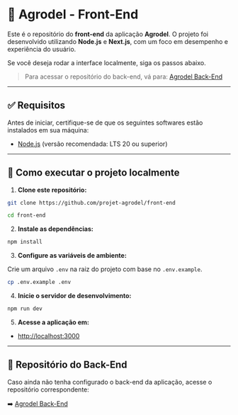 # 🌿 Agrodel - Front-End

Este é o repositório do **front-end** da aplicação **Agrodel**. O projeto foi desenvolvido utilizando **Node.js** e **Next.js**, com um foco em desempenho e experiência do usuário.

Se você deseja rodar a interface localmente, siga os passos abaixo.

> Para acessar o repositório do back-end, vá para: [Agrodel Back-End](https://github.com/projet-agrodel/back-end)

---

## ✅ Requisitos

Antes de iniciar, certifique-se de que os seguintes softwares estão instalados em sua máquina:

* [Node.js](https://nodejs.org/) (versão recomendada: LTS 20 ou superior)

---

## 🚀 Como executar o projeto localmente

1. **Clone este repositório:**

```bash
git clone https://github.com/projet-agrodel/front-end

cd front-end
```

2. **Instale as dependências:**

```bash
npm install
```

3. **Configure as variáveis de ambiente:**

Crie um arquivo `.env` na raiz do projeto com base no `.env.example`.

```bash
cp .env.example .env
```

4. **Inicie o servidor de desenvolvimento:**

```bash
npm run dev
```

5. **Acesse a aplicação em:**

- [http://localhost:3000](http://localhost:3000)

---

## 🔗 Repositório do Back-End

Caso ainda não tenha configurado o back-end da aplicação, acesse o repositório correspondente:

➡️ [Agrodel Back-End](https://github.com/projet-agrodel/back-end)
